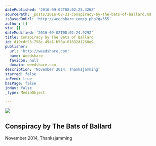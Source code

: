 ```yaml
---
datePublished: '2016-09-02T08:02:25.326Z'
sourcePath: _posts/2016-08-31-conspiracy-by-the-bats-of-ballard.md
isBasedOnUrl: 'http://weedshare.com/p.php?q=355'
author: []
via: {}
dateModified: '2016-09-02T08:02:24.929Z'
title: Conspiracy by The Bats of Ballard
id: d19cdc53-758c-49a1-b56a-01832d1260e9
publisher:
  url: 'http://weedshare.com'
  name: Weedshare
  favicon: null
  domain: weedshare.com
description: 'November 2014, Thanksjamming'
starred: false
inFeed: true
hasPage: false
inNav: false
_type: MediaObject

---
```

<article style=""><img src="https://imgflo.herokuapp.com/graph/2b2431f8e7ba7b0/a9f377737b6dc879587a3f1ed4acb574/noop.png?input=http%3A%2F%2Fweedshare.com%2Fuploads%2F5%2Fconspiracy-cover.png" /><h1>Conspiracy by The Bats of Ballard</h1><p>November 2014, Thanksjamming</p></article>